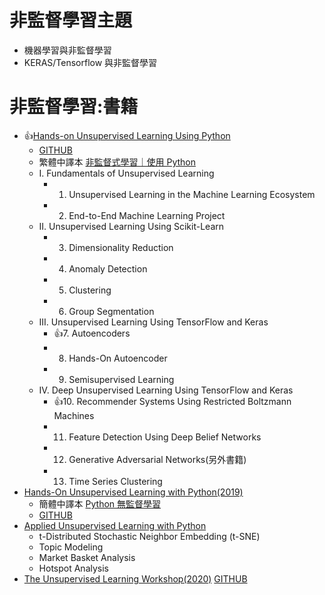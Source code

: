 # 非監督學習主題
- 機器學習與非監督學習
- KERAS/Tensorflow 與非監督學習

# 非監督學習:書籍
- 👍[Hands-on Unsupervised Learning Using Python](https://www.oreilly.com/library/view/hands-on-unsupervised-learning/9781492035633/) 
  - [GITHUB](https://github.com/aapatel09/handson-unsupervised-learning)
  - 繁體中譯本 [非監督式學習｜使用 Python](https://www.tenlong.com.tw/products/9789865024062?list_name=srh)
  - I. Fundamentals of Unsupervised Learning
    - 1. Unsupervised Learning in the Machine Learning Ecosystem
    - 2. End-to-End Machine Learning Project
  - II. Unsupervised Learning Using Scikit-Learn
    - 3. Dimensionality Reduction
    - 4. Anomaly Detection
    - 5. Clustering
    - 6. Group Segmentation
  - III. Unsupervised Learning Using TensorFlow and Keras
    - 👍7. Autoencoders
    - 8. Hands-On Autoencoder
    - 9. Semisupervised Learning
  - IV. Deep Unsupervised Learning Using TensorFlow and Keras
    - 👍10. Recommender Systems Using Restricted Boltzmann Machines
    - 11. Feature Detection Using Deep Belief Networks
    - 12. Generative Adversarial Networks(另外書籍)
    - 13. Time Series Clustering
- [Hands-On Unsupervised Learning with Python(2019)](https://www.packtpub.com/product/hands-on-unsupervised-learning-with-python/9781789348279)
  - 簡體中譯本 [Python 無監督學習](https://www.tenlong.com.tw/products/9787115540720?list_name=srh)
  - [GITHUB](https://github.com/PacktPublishing/Hands-on-Unsupervised-Learning-with-Python)
- [Applied Unsupervised Learning with Python](https://www.packtpub.com/product/applied-unsupervised-learning-with-python/9781789952292)
  - t-Distributed Stochastic Neighbor Embedding (t-SNE)
  - Topic Modeling
  - Market Basket Analysis
  - Hotspot Analysis 
- [The Unsupervised Learning Workshop(2020)](https://www.packtpub.com/product/the-unsupervised-learning-workshop/9781800200708) [GITHUB](https://github.com/PacktWorkshops/The-Unsupervised-Learning-Workshop)

